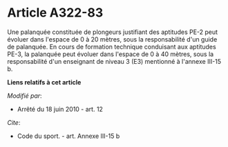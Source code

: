 # Article A322-83

Une palanquée constituée de plongeurs justifiant des aptitudes PE-2 peut évoluer dans l'espace de 0 à 20 mètres, sous la
responsabilité d'un guide de palanquée. En cours de formation technique conduisant aux aptitudes PE-3, la palanquée peut
évoluer dans l'espace de 0 à 40 mètres, sous la responsabilité d'un enseignant de niveau 3 (E3) mentionné à l'annexe III-15
b.

**Liens relatifs à cet article**

_Modifié par_:

  - Arrêté du 18 juin 2010 - art. 12

_Cite_:

  - Code du sport. - art. Annexe III-15 b
